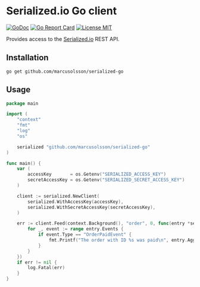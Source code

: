# Serialized.io Go client

[![GoDoc](https://img.shields.io/badge/godoc-reference-blue.svg?style=flat)](https://godoc.org/github.com/marcusolsson/serialized-go)
[![Go Report Card](https://goreportcard.com/badge/github.com/marcusolsson/serialized-go)](https://goreportcard.com/report/github.com/marcusolsson/serialized-go)
[![License MIT](https://img.shields.io/badge/license-MIT-lightgrey.svg?style=flat)](LICENSE)

Provides access to the [Serialized.io](https://serialized.io) REST API.

## Installation

```
go get github.com/marcusolsson/serialized-go
```

## Usage

```go
package main

import (
	"context"
	"fmt"
	"log"
	"os"

	serialized "github.com/marcusolsson/serialized-go"
)

func main() {
    var (
        accessKey       = os.Getenv("SERIALIZED_ACCESS_KEY")
        secretAccessKey = os.Getenv("SERIALIZED_SECRET_ACCESS_KEY")
    )

    client := serialized.NewClient(
        serialized.WithAccessKey(accessKey),
        serialized.WithSecretAccessKey(secretAccessKey),
    )

    err := client.Feed(context.Background(), "order", 0, func(entry *serialized.FeedEntry) {
        for _, event := range entry.Events {
            if event.Type == "OrderPaidEvent" {
                fmt.Printf("The order with ID %s was paid\n", entry.AggregateID)
            }
        }
    })
    if err != nil {
        log.Fatal(err)
    }
}
```